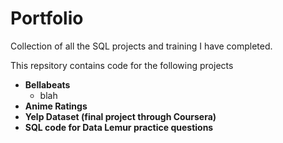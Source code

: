 # Portfolio
Collection of all the SQL projects and training I have completed.

This repsitory contains code for the following projects
* **Bellabeats**
    + blah
* **Anime Ratings**
* **Yelp Dataset (final project through Coursera)**
* **SQL code for Data Lemur practice questions**
